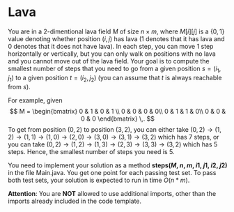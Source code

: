 # Lava

You are in a 2-dimentional lava field $M$ of size $n \times m$, where $M[i][j]$ is a $\{0, 1\}$ value denoting whether position $(i, j)$ has lava ($1$ denotes that it has lava and $0$ denotes that it does not have lava). In each step, you can move 1 step horizontally or vertically, but you can only walk on positions with no lava and you cannot move out of the lava field. Your goal is to compute the smallest number of steps that you need to go from a given position $s=(i_1, j_1)$ to a given position $t=(i_2, j_2)$ (you can assume that $t$ is always reachable from $s$).

For example, given
$$
M = \begin{bmatrix}
0 & 1 & 0 & 1 \\
0 & 0 & 0 & 0\\
0 & 1 & 1 & 0\\
0 & 0 & 0 & 0
\end{bmatrix} \,.
$$
To get from position $(0, 2)$ to position $(3, 2)$, you can either take $(0, 2) \rightarrow (1, 2) \rightarrow (1, 1) \rightarrow (1, 0) \rightarrow (2, 0) \rightarrow (3, 0) \rightarrow (3, 1) \rightarrow (3, 2)$ which has 7 steps, or you can take $(0, 2) \rightarrow (1, 2) \rightarrow (1, 3) \rightarrow (2, 3) \rightarrow (3, 3) \rightarrow (3, 2)$ which has 5 steps. Hence, the smallest number of steps you need is 5.

You need to implement your solution as a method **steps($M$, $n$, $m$, $i1$, $j1$, $i2$, $j2$)** in the file Main.java. You get one point for each passing test set. To pass both test sets, your solution is expected to run in time $O(n * m)$.

**Attention**: You are **NOT** allowed to use additional imports, other than the imports already included in the code template.
